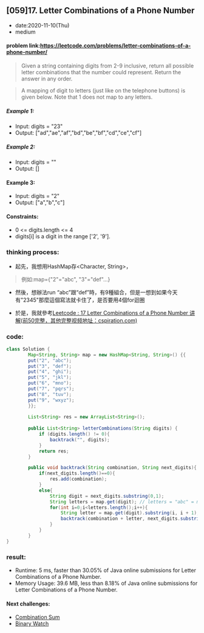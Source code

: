 ## [059]17. Letter Combinations of a Phone Number

- date:2020-11-10(Thu)
- medium

#### problem link:https://leetcode.com/problems/letter-combinations-of-a-phone-number/

> Given a string containing digits from 2-9 inclusive, return all possible letter combinations that the number could represent. Return the answer in any order.

> A mapping of digit to letters (just like on the telephone buttons) is given below. Note that 1 does not map to any letters.

##### Example 1:

- Input: digits = "23"
- Output: ["ad","ae","af","bd","be","bf","cd","ce","cf"]

##### Example 2:

- Input: digits = ""
- Output: []

#### Example 3:

- Input: digits = "2"
- Output: ["a","b","c"]

#### Constraints:

- 0 <= digits.length <= 4
- digits[i] is a digit in the range ['2', '9'].

### thinking process:

- 起先，我想用HashMap存<Character, String>，
> 例如:map={"2"="abc", "3"="def"...}

- 然後，想辦法run “abc”跟“def”時，有9種組合，但是一想到如果今天有"2345"那麼這個寫法就卡住了，是否要用4個for迴圈

- 於是，我就參考[Leetcode : 17 Letter Combinations of a Phone Number 讲解(前50完整，其他完整视频地址：cspiration.com)](https://www.youtube.com/watch?v=WzyLgvB9uwQ&ab_channel=Cspiration%E5%AE%98%E6%96%B9%E9%A2%91%E9%81%93)


### code:

```java
class Solution {
        Map<String, String> map = new HashMap<String, String>() {{
		put("2", "abc");
		put("3", "def");
		put("4", "ghi");
		put("5", "jkl");
		put("6", "mno");
		put("7", "pqrs");
		put("8", "tuv");
		put("9", "wxyz");
	    }};
    
        List<String> res = new ArrayList<String>();
    
        public List<String> letterCombinations(String digits) {
            if (digits.length() != 0){
                backtrack("", digits);
            }
            return res;
        }

        public void backtrack(String combination, String next_digits){
            if(next_digits.length()==0){
                res.add(combination);
            }
            else{
                String digit = next_digits.substring(0,1);
                String letters = map.get(digit); // letters = "abc" = map.get("2")
                for(int i=0;i<letters.length();i++){
                    String letter = map.get(digit).substring(i, i + 1); //不用charAt是因為char與String之差
                    backtrack(combination + letter, next_digits.substring(1));
                }
            }
        } 
}
```

### result:
- Runtime: 5 ms, faster than 30.05% of Java online submissions for Letter Combinations of a Phone Number.
- Memory Usage: 39.6 MB, less than 8.18% of Java online submissions for Letter Combinations of a Phone Number.

#### Next challenges:
- [Combination Sum](https://leetcode.com/problems/combination-sum/)
- [Binary Watch](https://leetcode.com/problems/binary-watch/)



